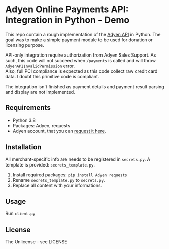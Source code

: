 # Adyen Online Payments API: Integration in Python - Demo

This repo contain a rough implementation of the [Adyen API](https://docs.adyen.com/checkout/api-only) in Python.
The goal was to make a simple payment module to be used for donation or licensing purpose.

API-only integration require authorization from Adyen Sales Support. As such, this code will not succeed when `/payments` is called and will throw `AdyenAPIInvalidPermission` error.    
Also, full PCI compliance is expected as this code collect raw credit card data. I doubt this primitive code is compliant.

The integration isn't finished as payment details and payment result parsing and display are not implemented.


## Requirements
* Python 3.8
* Packages: Adyen, requests
* Adyen account, that you can [request it here](https://www.adyen.com/home/discover/test-account-signup#form).

## Installation
All merchant-specific info are needs to be registered in `secrets.py`. A template is provided: `secrets_template.py`.

1. Install required packages: `pip install Adyen requests`
1. Rename `secrets_template.py` to `secrets.py`.
1. Replace all content with your informations.

## Usage

Run `client.py`

## License
The Unlicense - see LICENSE
